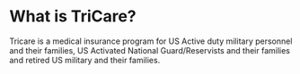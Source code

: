 # What is TriCare?

Tricare is a medical insurance program for US Active duty military personnel and their
families, US Activated National Guard/Reservists and their families and 
retired US military and their families.

